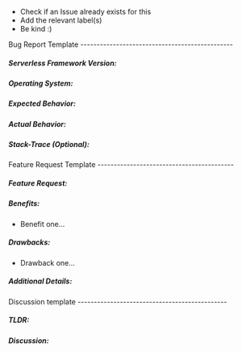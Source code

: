 * Check if an Issue already exists for this
* Add the relevant label(s)
* Be kind :)

Bug Report Template -----------------------------------------------

##### Serverless Framework Version: 

##### Operating System: 

##### Expected Behavior:

##### Actual Behavior:

##### Stack-Trace (Optional):

Feature Request Template ------------------------------------------

##### Feature Request:

##### Benefits:

* Benefit one...

##### Drawbacks:

* Drawback one...

##### Additional Details:

Discussion template  ----------------------------------------------

##### TLDR:

##### Discussion:
